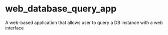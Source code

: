 # web_database_query_app
A web-based application that allows user to query a DB instance with a web interface
